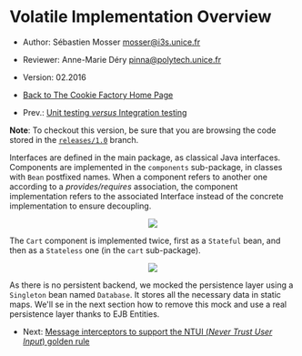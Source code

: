 # Volatile Implementation Overview 

  * Author: Sébastien Mosser [mosser@i3s.unice.fr](mosser@i3s.unice.fr)
  * Reviewer: Anne-Marie Déry [pinna@polytech.unice.fr](pinna@polytech.unice.fr)
  * Version: 02.2016
  * [Back to The Cookie Factory Home Page](https://github.com/polytechnice-si/4A_ISA_TheCookieFactory/blob/develop/Readme.md)

  * Prev.: [Unit testing _versus_ Integration testing](https://github.com/polytechnice-si/4A_ISA_TheCookieFactory/blob/develop/chapters/IntegrationTesting.md)


__Note__: To checkout this version, be sure that you are browsing the code stored in the [`releases/1.0`](https://github.com/polytechnice-si/4A_ISA_TheCookieFactory/tree/release/v1.0) branch.

Interfaces are defined in the main package, as classical Java interfaces. Components are implemented in the `components` sub-package, in classes with `Bean` postfixed names. When a component refers to another one according to a _provides/requires_ association, the component implementation refers to the associated Interface instead of the concrete implementation to ensure decoupling.

<p align="center">
  <img src="https://raw.githubusercontent.com/polytechnice-si/4A_ISA_TheCookieFactory/develop/docs/archi_impl.png"/>
</p>

The `Cart` component is implemented twice, first as a `Stateful` bean, and then as a `Stateless` one (in the `cart` sub-package). 

<p align="center">
  <img src="https://raw.githubusercontent.com/polytechnice-si/4A_ISA_TheCookieFactory/develop/docs/archi_cart.png"/>
</p>

As there is no persistent backend, we mocked the persistence layer using a `Singleton` bean named `Database`. It stores all the necessary data in static maps. We'll se in the next section how to remove this mock and use a real persistence layer thanks to EJB Entities.

  * Next: [Message interceptors to support the NTUI (_Never Trust User Input_) golden rule](https://github.com/polytechnice-si/4A_ISA_TheCookieFactory/blob/develop/chapters/Interceptors.md)
